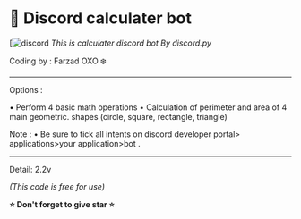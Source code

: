 # 🧮 Discord calculater bot
[![discord](https://img.shields.io/badge/discord)
*This is calculater discord bot By discord.py*

Coding by : Farzad OXO ❄️



_____________________________________________
Options :

• Perform 4 basic math operations
• Calculation of perimeter and area of ​​4 main geometric.        shapes (circle, square, rectangle, triangle)



Note :
• Be sure to tick all intents on discord developer portal> applications>your application>bot .
_____________________________________________

Detail: 2.2v


*(This code is free for use)*

**⭐️ Don't forget to give star ⭐️**